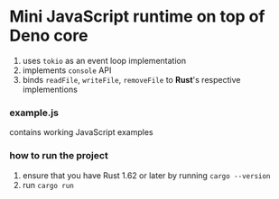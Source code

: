 # Mini JavaScript runtime on top of Deno core

1. uses `tokio` as an event loop implementation
2. implements `console` API
3. binds `readFile`, `writeFile`, `removeFile` to **Rust**'s respective implementions

### example.js

contains working JavaScript examples

### how to run the project

1. ensure that you have Rust 1.62 or later by running `cargo --version`
2. run `cargo run`
